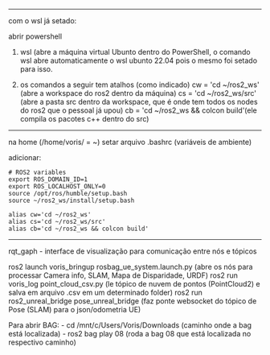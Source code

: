 -------------------------------------------------------------

com o wsl já setado:

abrir powershell
1. wsl (abre a máquina virtual Ubunto dentro do PowerShell, o comando wsl abre automaticamente o wsl ubunto 22.04 pois o mesmo foi setado para isso.

2. os comandos a seguir tem atalhos (como indicado)
cw = 'cd ~/ros2_ws' (abre a workspace do ros2 dentro da máquina)
cs = 'cd ~/ros2_ws/src' (abre a pasta src dentro da workspace, que é onde tem todos os nodes do ros2 que o pessoal já upou)
cb = 'cd ~/ros2_ws && colcon build'(ele compila os pacotes c++ dentro do src)

-------------------------------------------------------------

na home (/home/voris/ = ~) setar arquivo .bashrc (variáveis de ambiente)

adicionar:

	# ROS2 variables
	export ROS_DOMAIN_ID=1
	export ROS_LOCALHOST_ONLY=0
	source /opt/ros/humble/setup.bash
	source ~/ros2_ws/install/setup.bash

	alias cw='cd ~/ros2_ws'
	alias cs='cd ~/ros2_ws/src'
	alias cb='cd ~/ros2_ws && colcon build'


-------------------------------------------------------------

rqt_gaph - interface de visualização para comunicação entre nós e tópicos

ros2 launch voris_bringup rosbag_ue_system.launch.py (abre os nós para processar Camera info, SLAM, Mapa de Disparidade, URDF)
ros2 run voris_log point_cloud_csv.py (le tópico de nuvem de pontos (PointCloud2) e salva em arquivo .csv em um determinado folder)
ros2 run ros2_unreal_bridge pose_unreal_bridge (faz ponte websocket do tópico de Pose (SLAM) para o json/odometria UE)

Para abrir BAG:
	- cd /mnt/c/Users/Voris/Downloads (caminho onde a bag está localizada)
	- ros2 bag play 08 (roda a bag 08 que está localizada no respectivo caminho)




